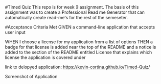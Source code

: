 #Timed Quiz This repo is for week 9 assignment.
The basis of this assignment was to create a Professional Read me Generator that can automatically create read-me's for the rest of the semeseter.

#Acceptance Criteria Met
GIVEN a command-line application that accepts user input

<!-- WHEN I am prompted for information about my application repository
    THEN a high-quality, professional README.md is generated with the title of my project and sections entitled Description, Table of Contents, Installation, Usage, License, Contributing, Tests, and Questions -->

<!-- WHEN I enter my project title
    THEN this is displayed as the title of the README -->

<!-- WHEN I enter a description, installation instructions, usage information, contribution guidelines, and test instructions
    THEN this information is added to the sections of the README entitled Description, Installation, Usage, Contributing, and Tests -->

WHEN I choose a license for my application from a list of options
    THEN a badge for that license is added near the top of the README and a notice is added to the section of the README entitled License that explains which license the application is covered under

<!-- WHEN I enter my GitHub username
    THEN this is added to the section of the README entitled Questions, with a link to my GitHub profile -->

<!-- WHEN I enter my email address
    THEN this is added to the section of the README entitled Questions, 
    with instructions on how to reach me with additional questions -->
<!-- 
WHEN I click on the links in the Table of Contents
    THEN I am taken to the corresponding section of the README -->

link to delopyed application: https://kevin-cortina.github.io/Timed-Quiz/

Screenshot of Application